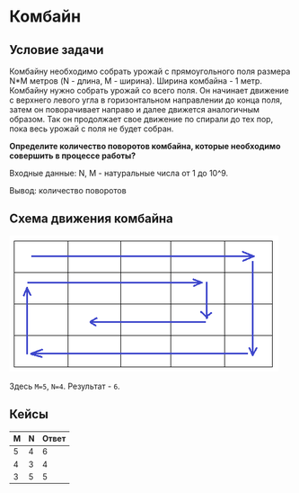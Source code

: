 # Комбайн

## Условие задачи

Комбайну необходимо собрать урожай с прямоугольного поля размера N*M метров (N - длина, M - ширина). Ширина комбайна - 1 метр. Комбайну нужно собрать урожай со всего поля. Он начинает движение с верхнего левого угла в горизонтальном направлении до конца поля, затем он поворачивает направо и далее движется аналогичным образом. Так он продолжает свое движение по спирали до тех пор, пока весь урожай с поля не будет собран.

**Определите количество поворотов комбайна, которые необходимо совершить в процессе работы?**

Входные данные: N, M - натуральные числа от 1 до 10^9.

Вывод: количество поворотов

## Схема движения комбайна
![Схема движения комбайна](./image.png)

Здесь `M=5`, `N=4`. Результат - `6`.

## Кейсы

M|N|Ответ
-|-|-
5|4|6
4|3|4
3|5|5